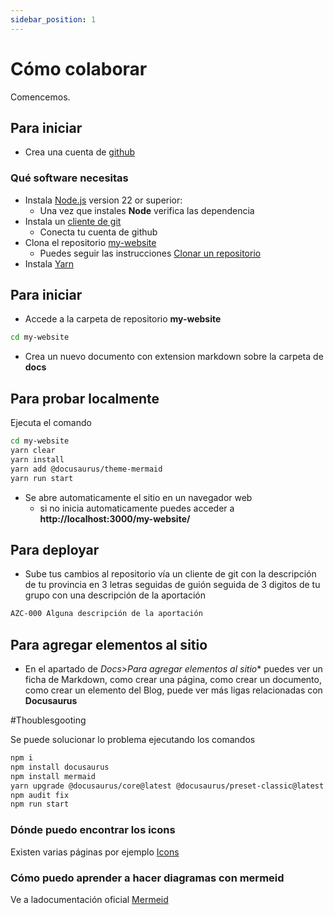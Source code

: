 ```yaml
---
sidebar_position: 1
---
```


# Cómo colaborar

Comencemos.

## Para iniciar

- Crea una cuenta de [github](https://github.com/)
### Qué software necesitas

- Instala [Node.js](https://nodejs.org/en/download/) version 22 or superior:
  - Una vez que instales **Node** verifica las dependencia
- Instala un [cliente de git](https://desktop.github.com/download/)
  - Conecta tu cuenta de github
- Clona el repositorio [my-website](https://github.com/conecta-clanes/my-website)
  - Puedes seguir las instrucciones [Clonar un repositorio](https://docs.github.com/es/repositories/creating-and-managing-repositories/cloning-a-repository)
- Instala [Yarn](https://classic.yarnpkg.com/lang/en/docs/install/#windows-stable )

## Para iniciar

- Accede a la carpeta de repositorio **my-website**

```bash
cd my-website
```
- Crea un nuevo documento con extension markdown sobre la carpeta de **docs**


## Para probar localmente

Ejecuta el comando 

```bash
cd my-website
yarn clear 
yarn install
yarn add @docusaurus/theme-mermaid
yarn run start
```

- Se abre automaticamente el sitio en un navegador web
  - si no inicia automaticamente puedes acceder a **http://localhost:3000/my-website/**


## Para deployar

- Sube tus cambios al repositorio vía un cliente de git con la descripción de tu provincia en 3 letras seguidas de guión seguida de 3 digitos de tu grupo con una descripción de la aportación

```bash
AZC-000 Alguna descripción de la aportación
```


## Para agregar elementos al sitio

- En el apartado de **Docs*>Para agregar elementos al sitio** puedes ver un ficha de Markdown, como crear una página, como crear un documento, como crear un elemento del Blog, puede ver más ligas relacionadas con **Docusaurus**

#Thoublesgooting

Se puede solucionar lo problema ejecutando los comandos
```bash
npm i
npm install docusaurus
npm install mermaid
yarn upgrade @docusaurus/core@latest @docusaurus/preset-classic@latest @docusaurus/theme-mermaid@latest @docusaurus/module-type-aliases@latest @docusaurus/types@latest
npm audit fix
npm run start
```

### Dónde puedo encontrar los icons

Existen varias páginas por ejemplo [Icons](https://gist.github.com/rxaviers/7360908)

### Cómo puedo aprender a hacer diagramas con mermeid

Ve a ladocumentación oficial [Mermeid](https://mermaid.js.org/intro/getting-started.html)